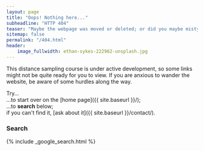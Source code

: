 ```yaml
---
layout: page
title: "Oops! Nothing here..."
subheadline: "HTTP 404"
teaser: "Maybe the webpage was moved or deleted; or did you maybe mistype the link?"
sitemap: false
permalink: "/404.html"
header:
    image_fullwidth: ethan-sykes-222962-unsplash.jpg
---
```


This distance sampling course is under active development, so some links might not be quite ready for you to view.  If you are anxious to wander the website, be aware of some hurdles along the way.


Try...  
...to start over on the [home page]({{ site.baseurl }}/);  
...to **search** below;  
if you can't find it, [ask about it]({{ site.baseurl }}/contact/).

### Search

{% include _google_search.html %}
